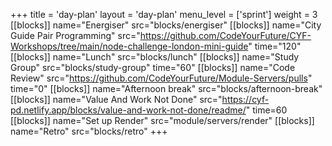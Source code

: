 +++
title = 'day-plan'
layout = 'day-plan'
menu_level = ['sprint']
weight = 3
[[blocks]]
name="Energiser"
src="blocks/energiser"
[[blocks]]
name="City Guide Pair Programming"
src="https://github.com/CodeYourFuture/CYF-Workshops/tree/main/node-challenge-london-mini-guide"
time="120"
[[blocks]]
name="Lunch"
src="blocks/lunch"
[[blocks]]
name="Study Group"
src="blocks/study-group"
time="60"
[[blocks]]
name="Code Review"
src="https://github.com/CodeYourFuture/Module-Servers/pulls"
time="0"
[[blocks]]
name="Afternoon break"
src="blocks/afternoon-break"
[[blocks]]
name="Value And Work Not Done"
src="https://cyf-pd.netlify.app/blocks/value-and-work-not-done/readme/"
time=60
[[blocks]]
name="Set up Render"
src="module/servers/render"
[[blocks]]
name="Retro"
src="blocks/retro"
+++
